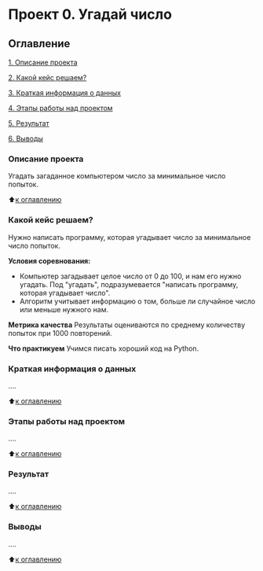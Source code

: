 # Проект 0. Угадай число

## Оглавление
[1. Описание проекта](https://github.com/SignZ2021/sf-data-science/tree/main/project_0/readme.md#Описание-проекта)

[2. Какой кейс решаем?](https://github.com/SignZ2021/sf-data-science/tree/main/project_0/readme.md#Какой-кейс-решаем)

[3. Краткая информация о данных](https://github.com/SignZ2021/sf-data-science/tree/main/project_0/readme.md#Краткая-информация-о-данных)

[4. Этапы работы над проектом](https://github.com/SignZ2021/sf-data-science/tree/main/project_0/readme.md#Этапы-работы-над-проектом)

[5. Результат](https://github.com/SignZ2021/sf-data-science/tree/main/project_0/readme.md#Результат)

[6. Выводы](https://github.com/SignZ2021/sf-data-science/tree/main/project_0/readme.md#Выводы)

### Описание проекта
Угадать загаданное компьютером число за минимальное число попыток.

:arrow_up:[к оглавлению](https://github.com/SignZ2021/sf-data-science/tree/main/project_0/readme.md#Оглавление)


### Какой кейс решаем?
Нужно написать программу, которая угадывает число за минимальное число попыток.

**Условия соревнования:**
- Компьютер загадывает целое число от 0 до 100, и нам его нужно угадать. Под "угадать", подразумевается "написать программу, которая угадывает число".
- Алгоритм учитывает информацию о том, больше ли случайное число или меньше нужного нам.

**Метрика качества**
Результаты оцениваются по среднему количеству попыток при 1000 повторений.

**Что практикуем**
Учимся писать хороший код на Python.


### Краткая информация о данных
....

:arrow_up:[к оглавлению](https://github.com/SignZ2021/sf-data-science/tree/main/project_0/readme.md#Оглавление)


### Этапы работы над проектом
....

:arrow_up:[к оглавлению](https://github.com/SignZ2021/sf-data-science/tree/main/project_0/readme.md#Оглавление)


### Результат
....

:arrow_up:[к оглавлению](https://github.com/SignZ2021/sf-data-science/tree/main/project_0/readme.md#Оглавление)


### Выводы
....

:arrow_up:[к оглавлению](https://github.com/SignZ2021/sf-data-science/tree/main/project_0/readme.md#Оглавление)
